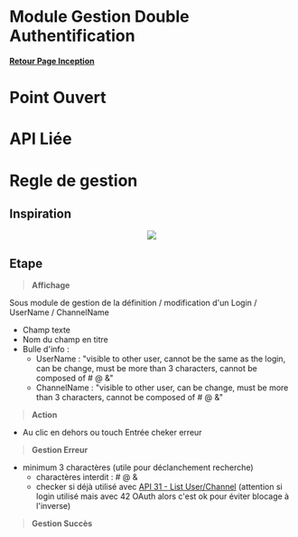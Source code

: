 # Module Gestion Double Authentification

**[Retour Page Inception](./00_Page_Transcendence.md)**

# Point Ouvert

# API Liée

# Regle de gestion

## Inspiration
<p align="center">
	<img src="./Inspiration/" />
</p>

## Etape

> **Affichage**

Sous module de gestion de la définition / modification d'un Login / UserName / ChannelName
- Champ texte
- Nom du champ en titre
- Bulle d'info : 
	- UserName : "visible to other user, cannot be the same as the login, can be change, must be more than 3 characters, cannot be composed of # @ &"
	- ChannelName : "visible to other user, can be change, must be more than 3 characters, cannot be composed of # @ &"

> **Action**

- Au clic en dehors ou touch Entrée cheker erreur

> **Gestion Erreur**

- minimum 3 charactères (utile pour déclanchement recherche)
	- charactères interdit : # @ &
	- checker si déjà utilisé avec [API 31 - List User/Channel](../API/31_List_User_Channel.md) (attention si login utilisé mais avec 42 OAuth alors c'est ok pour éviter blocage à l'inverse)

> **Gestion Succès**
